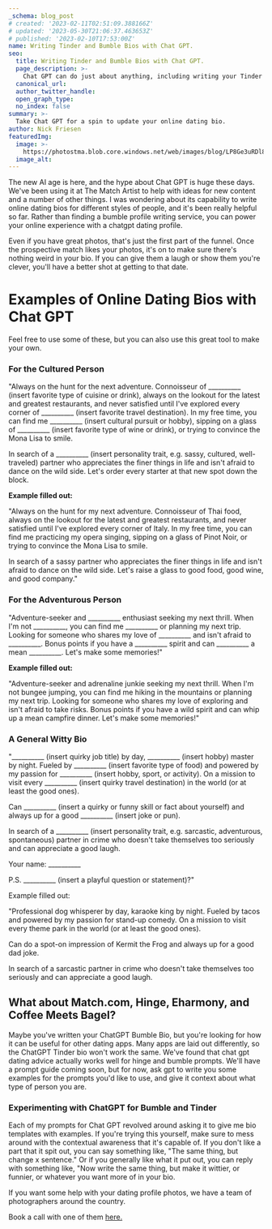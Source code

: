 ```yaml
---
_schema: blog_post
# created: '2023-02-11T02:51:09.388166Z'
# updated: '2023-05-30T21:06:37.463653Z'
# published: '2023-02-10T17:53:00Z'
name: Writing Tinder and Bumble Bios with Chat GPT.
seo:
  title: Writing Tinder and Bumble Bios with Chat GPT.
  page_description: >-
    Chat GPT can do just about anything, including writing your Tinder and Bumble bios.
  canonical_url:
  author_twitter_handle:
  open_graph_type:
  no_index: false
summary: >-
  Take Chat GPT for a spin to update your online dating bio.
author: Nick Friesen
featuredImg:
  image: >-
    https://photostma.blob.core.windows.net/web/images/blog/LP8Ge3uRDl8tmQuTowiQ.jpg
  image_alt:
---
```


<p>The new AI age is here, and the hype about Chat GPT is huge these days. We've been using it at The Match Artist to help with ideas for new content and a number of other things. I was wondering about its capability to write online dating bios for different styles of people, and it's been really helpful so far. Rather than finding a bumble profile writing service, you can power your online experience with a chatgpt dating profile.&nbsp;</p>
<p>Even if you have great photos, that's just the first part of the funnel. Once the prospective match likes your photos, it's on to make sure there's nothing weird in your bio. If you can give them a laugh or show them you're clever, you'll have a better shot at getting to that date.</p>
<h1>Examples of Online Dating Bios with Chat GPT</h1>
<p>Feel free to use some of these, but you can also use this great tool to make your own.</p>
<h3>For the Cultured Person</h3>
<p>"Always on the hunt for the next adventure. Connoisseur of __________ (insert favorite type of cuisine or drink), always on the lookout for the latest and greatest restaurants, and never satisfied until I've explored every corner of __________ (insert favorite travel destination). In my free time, you can find me __________ (insert cultural pursuit or hobby), sipping on a glass of __________ (insert favorite type of wine or drink), or trying to convince the Mona Lisa to smile.</p>
<p>In search of a __________ (insert personality trait, e.g. sassy, cultured, well-traveled) partner who appreciates the finer things in life and isn't afraid to dance on the wild side. Let's order every starter at that new spot down the block.</p>
<p></p>
<p><strong>Example filled out:</strong></p>
<p>"Always on the hunt for my next adventure. Connoisseur of Thai food, always on the lookout for the latest and greatest restaurants, and never satisfied until I've explored every corner of Italy. In my free time, you can find me practicing my opera singing, sipping on a glass of Pinot Noir, or trying to convince the Mona Lisa to smile.</p>
<p>In search of a sassy partner who appreciates the finer things in life and isn't afraid to dance on the wild side. <span>Let's raise a glass to good food, good wine, and good company."</span></p>
<p></p>
<h3>For the Adventurous Person</h3>
<p>"Adventure-seeker and __________ enthusiast seeking my next thrill. When I'm not __________, you can find me __________ or planning my next trip. Looking for someone who shares my love of __________ and isn't afraid to __________. Bonus points if you have a __________ spirit and can __________ a mean __________. Let's make some memories!"</p>
<p><strong>Example filled out:</strong></p>
<p>"Adventure-seeker and adrenaline junkie seeking my next thrill. When I'm not bungee jumping, you can find me hiking in the mountains or planning my next trip. Looking for someone who shares my love of exploring and isn't afraid to take risks. Bonus points if you have a wild spirit and can whip up a mean campfire dinner. Let's make some memories!"</p>
<p></p>
<p></p>
<h3>A General Witty Bio</h3>
<p>"__________ (insert quirky job title) by day, __________ (insert hobby) master by night. Fueled by __________ (insert favorite type of food) and powered by my passion for __________ (insert hobby, sport, or activity). On a mission to visit every __________ (insert quirky travel destination) in the world (or at least the good ones).</p>
<p>Can __________ (insert a quirky or funny skill or fact about yourself) and always up for a good __________ (insert joke or pun).</p>
<p>In search of a __________ (insert personality trait, e.g. sarcastic, adventurous, spontaneous) partner in crime who doesn't take themselves too seriously and can appreciate a good laugh.</p>
<p>Your name: __________</p>
<p>P.S. __________ (insert a playful question or statement)?"</p>
<p>Example filled out:</p>
<p>"Professional dog whisperer by day, karaoke king by night. Fueled by tacos and powered by my passion for stand-up comedy. On a mission to visit every theme park in the world (or at least the good ones).</p>
<p>Can do a spot-on impression of Kermit the Frog and always up for a good dad joke.</p>
<p>In search of a sarcastic partner in crime who doesn't take themselves too seriously and can appreciate a good laugh.</p>
<h2>What about Match.com, Hinge, Eharmony, and Coffee Meets Bagel?</h2>
<p>Maybe you've written your ChatGPT Bumble Bio, but you're looking for how it can be useful for other dating apps. Many apps are laid out differently, so the ChatGPT Tinder bio won't work the same. We've found that chat gpt dating advice actually works well for hinge and bumble prompts. We'll have a prompt guide coming soon, but for now, ask gpt to write you some examples for the prompts you'd like to use, and give it context about what type of person you are.</p>
<p></p>
<h3>Experimenting with ChatGPT for Bumble and Tinder</h3>
<p>Each of my prompts for Chat GPT revolved around asking it to give me bio templates with examples. If you're trying this yourself, make sure to mess around with the contextual awareness that it's capable of. If you don't like a part that it spit out, you can say something like, "The same thing, but change x sentence." Or if you generally like what it put out, you can reply with something like, "Now write the same thing, but make it wittier, or funnier, or whatever you want more of in your bio.</p>
<p></p>
<p>If you want some help with your dating profile photos, we have a team of photographers around the country.&nbsp;</p>
<p>Book a call with one of them <a href="https://bookme.name/thematchartist/lite/free-consultation-with-shane" rel="follow noopener" target="_blank">here.</a></p>
<p></p>
